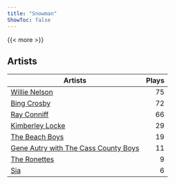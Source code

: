 ```yaml
---
title: "Snowman"
ShowToc: false
---
```


{{< more >}}

## Artists
Artists | Plays 
----- | -----: 
[Willie Nelson](/artists/willie-nelson-631) | 75
[Bing Crosby](/artists/bing-crosby-1864) | 72
[Ray Conniff](/artists/ray-conniff-104848) | 66
[Kimberley Locke](/artists/kimberley-locke-122102) | 29
[The Beach Boys](/artists/the-beach-boys-3455) | 19
[Gene Autry with The Cass County Boys](/artists/gene-autry-with-the-cass-county-boys-120868) | 11
[The Ronettes](/artists/the-ronettes-89545) | 9
[Sia](/artists/sia-33697) | 6


